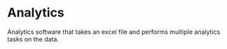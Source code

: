 # Analytics
Analytics software that takes an excel file and performs multiple analytics tasks on the data.
